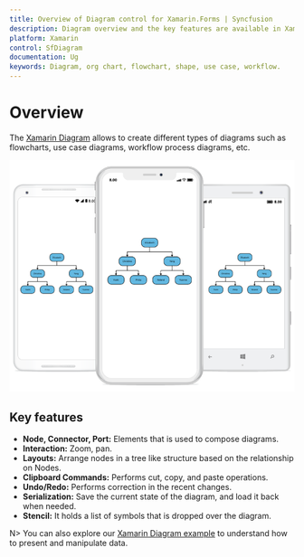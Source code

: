 ```yaml
---
title: Overview of Diagram control for Xamarin.Forms | Syncfusion
description: Diagram overview and the key features are available in Xamarin.Forms
platform: Xamarin
control: SfDiagram
documentation: Ug
keywords: Diagram, org chart, flowchart, shape, use case, workflow.
---
```


# Overview

The [Xamarin Diagram](https://www.syncfusion.com/xamarin-ui-controls/xamarin-diagram) allows to create different types of diagrams such as flowcharts, use case diagrams, workflow process diagrams, etc.

![Overview in Xamarin.Forms diagram](Overview_images/img1.png)


## Key features

* **Node, Connector, Port:** Elements that is used to compose diagrams.
* **Interaction:** Zoom, pan.
* **Layouts:** Arrange nodes in a tree like structure based on the relationship on Nodes.
* **Clipboard Commands:** Performs cut, copy, and paste operations.
* **Undo/Redo:** Performs correction in the recent changes.
* **Serialization:** Save the current state of the diagram, and load it back when needed.
* **Stencil:** It holds a list of symbols that is dropped over the diagram.

N> You can also explore our [Xamarin Diagram example](https://github.com/syncfusion/xamarin-demos/tree/master/Forms/Diagram) to understand how to present and manipulate data.
